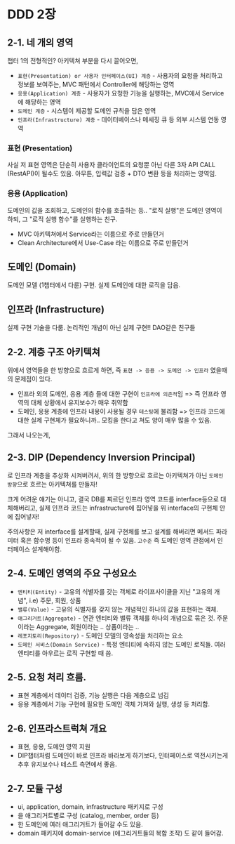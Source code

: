 # DDD 2장

## 2-1. 네 개의 영역
챕터 1의 전형적인? 아키텍쳐 부분을 다시 끌어오면,
- `표현(Presentation) or 사용자 인터페이스(UI) 계층` - 사용자의 요청을 처리하고 정보를 보여주는, MVC 패턴에서 Controller에 해당하는 영역
- `응용(Application) 계층` - 사용자가 요청한 기능을 실행하는, MVC에서 Service에 해당하는 영역
- `도메인 계층` - 시스템이 제공할 도메인 규칙을 담은 영역
- `인프라(Infrastructure) 계층` - 데이터베이스나 메세징 큐 등 외부 시스템 연동 영역

### 표현 (Presentation)
사실 저 표현 영역은 단순히 사용자 클라이언트의 요청뿐 아닌 다른 3자 API CALL (RestAPI)이 될수도 있음. 아무튼, 입력값 검증 + DTO 변환 등을 처리하는 영역임.

### 응용 (Application)
도메인의 값을 조회하고, 도메인의 함수를 호출하는 등.. "로직 실행"은 도메인 영역이 하되, 그 "로직 실행 함수"를 실행하는 친구.
- MVC 아키텍쳐에서 Service라는 이름으로 주로 만들던거
- Clean Architecture에서 Use-Case 라는 이름으로 주로 만들던거

## 도메인 (Domain)
도메인 모델 (1챕터에서 다룬) 구현. 실제 도메인에 대한 로직을 담음.

## 인프라 (Infrastructure)
실제 구현 기술을 다룸. 논리적인 개념이 아닌 실제 구현!! DAO같은 친구들

## 2-2. 계층 구조 아키텍쳐
위에서 영역들을 한 방향으로 흐르게 하면, 즉 `표현 -> 응용 -> 도메인 -> 인프라` 였을때의 문제점이 있다.
- 인프라 외의 도메인, 응용 계층 들에 대한 구현이 `인프라에 의존적`임 => 즉 인프라 영역의 대체 상황에서 유지보수가 매우 취약함
- 도메인, 응용 계층에 인프라 내용이 사용될 경우 `테스팅`에 불리함 => 인프라 코드에 대한 실제 구현체가 필요하니까.. 모킹을 한다고 쳐도 양이 매우 많을 수 있음.

그래서 나오는게,
## 2-3. DIP (Dependency Inversion Principal)
로 인프라 계층을 추상화 시켜버려서, 위의 한 방향으로 흐르는 아키텍쳐가 아닌 `도메인 방향`으로 흐르는 아키텍쳐를 만들자!

크게 어려운 얘기는 아니고, 결국 DB를 찌르던 인프라 영역 코드를 interface등으로 대체해버리고, 실제 인프라 코드는 infrastructure에 집어넣을 위 interface의 구현체 안에 집어넣자!

주의사항은 저 interface를 설계할때, 실제 구현체를 보고 설계를 해버리면 메서드 파라미터 혹은 함수명 등이 인프라 종속적이 될 수 있음. `고수준` 즉 도메인 영역 관점에서 인터페이스 설계해야함.

## 2-4. 도메인 영역의 주요 구성요소
- `엔티티(Entity)` - 고유의 식별자를 갖는 객체로 라이프사이클을 지닌 "고유의 개념", i.e) 주문, 회원, 상품
- `밸류(Value)` - 고유의 식별자를 갖지 않는 개념적인 하나의 값을 표현하는 객체.
- `애그리거트(Aggregate)` - 연관 엔티티와 밸류 객체를 하나의 개념으로 묶은 것. 주문이라는 Aggregate, 회원이라는 .. 상품이라는 ..
- `레포지토리(Repository)` - 도메인 모델의 영속성을 처리하는 요소
- `도메인 서비스(Domain Service)` - 특정 엔티티에 속하지 않는 도메인 로직들. 여러 엔티티를 아우르는 로직 구현할 때 씀.

## 2-5. 요청 처리 흐름.
- 표현 계층에서 데이터 검증, 기능 실행은 다음 계층으로 넘김
- 응용 계층에서 기능 구현에 필요한 도메인 객체 가져와 실행, 생성 등 처리함.

## 2-6. 인프라스트럭쳐 개요
- 표현, 응용, 도메인 영역 지원
- DIP챕터처럼 도메인이 바로 인프라 바라보게 하기보다, 인터페이스로 역전시키는게 추후 유지보수나 테스트 측면에서 좋음.

## 2-7. 모듈 구성
- ui, application, domain, infrastructure 패키지로 구성
- 을 애그리거트별로 구성 (catalog, member, order 등)
- 한 도메인에 여러 애그리거트가 들어갈 수도 있음.
- domain 패키지에 domain-service (애그리거트들의 복합 조작) 도 같이 들어감.